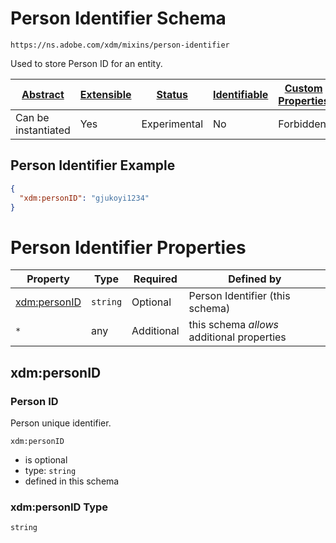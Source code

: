 
# Person Identifier Schema

```
https://ns.adobe.com/xdm/mixins/person-identifier
```

Used to store Person ID for an entity.

| [Abstract](../../../abstract.md) | [Extensible](../../../extensions.md) | [Status](../../../status.md) | [Identifiable](../../../id.md) | [Custom Properties](../../../extensions.md) | [Additional Properties](../../../extensions.md) | Defined In |
|----------------------------------|--------------------------------------|------------------------------|--------------------------------|---------------------------------------------|-------------------------------------------------|------------|
| Can be instantiated | Yes | Experimental | No | Forbidden | Permitted | [mixins/shared/person-identifier.schema.json](mixins/shared/person-identifier.schema.json) |

## Person Identifier Example
```json
{
  "xdm:personID": "gjukoyi1234"
}
```

# Person Identifier Properties

| Property | Type | Required | Defined by |
|----------|------|----------|------------|
| [xdm:personID](#xdmpersonid) | `string` | Optional | Person Identifier (this schema) |
| `*` | any | Additional | this schema *allows* additional properties |

## xdm:personID
### Person ID

Person unique identifier.

`xdm:personID`
* is optional
* type: `string`
* defined in this schema

### xdm:personID Type


`string`






